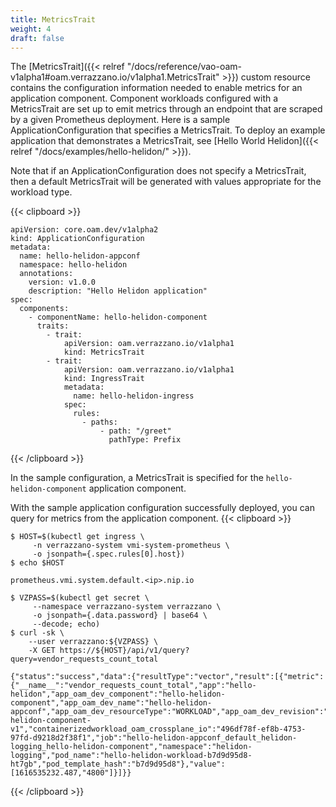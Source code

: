 ```yaml
---
title: MetricsTrait
weight: 4
draft: false
---
```

The [MetricsTrait]({{< relref "/docs/reference/vao-oam-v1alpha1#oam.verrazzano.io/v1alpha1.MetricsTrait" >}}) custom resource contains the configuration information needed to enable metrics for an application component.  Component workloads configured with a MetricsTrait are set up to emit metrics through an endpoint that are scraped by a given Prometheus deployment.  Here is a sample ApplicationConfiguration that specifies a MetricsTrait.  To deploy an example application that demonstrates a MetricsTrait, see [Hello World Helidon]({{< relref "/docs/examples/hello-helidon/" >}}).

Note that if an ApplicationConfiguration does not specify a MetricsTrait, then a default MetricsTrait will be generated with values appropriate for the workload type.

{{< clipboard >}}
<div class="highlight">

    apiVersion: core.oam.dev/v1alpha2
    kind: ApplicationConfiguration
    metadata:
      name: hello-helidon-appconf
      namespace: hello-helidon
      annotations:
        version: v1.0.0
        description: "Hello Helidon application"
    spec:
      components:
        - componentName: hello-helidon-component
          traits:
            - trait:
                apiVersion: oam.verrazzano.io/v1alpha1
                kind: MetricsTrait
            - trait:
                apiVersion: oam.verrazzano.io/v1alpha1
                kind: IngressTrait
                metadata:
                  name: hello-helidon-ingress
                spec:
                  rules:
                    - paths:
                        - path: "/greet"
                          pathType: Prefix

</div>
{{< /clipboard >}}

In the sample configuration, a MetricsTrait is specified for the `hello-helidon-component` application component.

With the sample application configuration successfully deployed, you can query for metrics from the application component.
{{< clipboard >}}
<div class="highlight">

    $ HOST=$(kubectl get ingress \
         -n verrazzano-system vmi-system-prometheus \
         -o jsonpath={.spec.rules[0].host})
    $ echo $HOST

    prometheus.vmi.system.default.<ip>.nip.io

    $ VZPASS=$(kubectl get secret \
         --namespace verrazzano-system verrazzano \
         -o jsonpath={.data.password} | base64 \
         --decode; echo)
    $ curl -sk \
        --user verrazzano:${VZPASS} \
        -X GET https://${HOST}/api/v1/query?query=vendor_requests_count_total

    {"status":"success","data":{"resultType":"vector","result":[{"metric":{"__name__":"vendor_requests_count_total","app":"hello-helidon","app_oam_dev_component":"hello-helidon-component","app_oam_dev_name":"hello-helidon-appconf","app_oam_dev_resourceType":"WORKLOAD","app_oam_dev_revision":"hello-helidon-component-v1","containerizedworkload_oam_crossplane_io":"496df78f-ef8b-4753-97fd-d9218d2f38f1","job":"hello-helidon-appconf_default_helidon-logging_hello-helidon-component","namespace":"helidon-logging","pod_name":"hello-helidon-workload-b7d9d95d8-ht7gb","pod_template_hash":"b7d9d95d8"},"value":[1616535232.487,"4800"]}]}}

</div>
{{< /clipboard >}}
